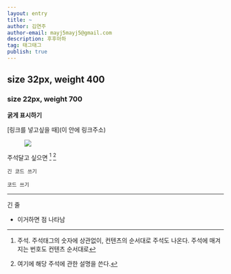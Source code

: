 ```yaml
---
layout: entry
title: ~
author: 김연주
author-email: mayj5mayj5@gmail.com
description: 후후아하
tag: 태그태그
publish: true
---
```



## size 32px, weight 400 

### size 22px, weight 700 


**굵게 표시하기**

[링크를 넣고싶을 때](이 안에 링크주소) 


<figure> 
  <img src="/images/2017-02-13/fig_1.png"/>
</figure>


주석달고 싶으면 [^1] [^2] 


```
긴 코드 쓰기
```

`코드 쓰기` 


--- 
긴 줄

- 이거하면 점 나타남


[^1]: 주석. 주석태그의 숫자에 상관없이, 컨텐츠의 순서대로 주석도 나온다. 주석에 매겨지는 번호도 컨텐츠 순서대로
[^2]: 여기에 해당 주석에 관한 설명을 쓴다. 